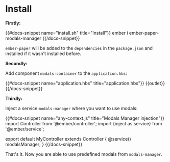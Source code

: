 # Install

**Firstly:**

{{#docs-snippet name="install.sh" title="Install"}}
ember i ember-paper-modals-manager
{{/docs-snippet}}

`ember-paper` will be added to the `dependencies` in the `package.json` and installed if it wasn't installed before.

**Secondly:**

Add component `modals-container` to the `application.hbs`:

{{#docs-snippet name="application.hbs" title="application.hbs"}}
{{outlet}}
<ModalsContainer/>
{{/docs-snippet}}

**Thirdly:**

Inject a service `modals-manager` where you want to use modals:

{{#docs-snippet name="any-context.js" title="Modals Manager injection"}}
import Controller from '@ember/controller';
import {inject as service} from '@ember/service';

export default MyController extends Controller {
  @service()
  modalsManager;
}
{{/docs-snippet}}

That's it. Now you are able to use predefined modals from `modals-manager`.
